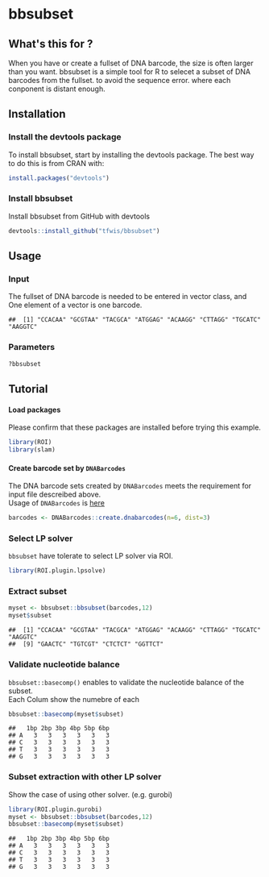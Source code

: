 # bbsubset

## What's this for ?

When you have or create a fullset of DNA barcode, the size is often larger than you want. 
bbsubset is a simple tool for R to selecet a subset of DNA barcodes from the fullset. to avoid the sequence error. where each conponent is distant enough.

## Installation

### Install the devtools package

To install bbsubset, start by installing the devtools package. The best way to do this is from CRAN with:

```r
install.packages("devtools")
```

### Install bbsubset

Install bbsubset from GitHub with devtools

``` r
devtools::install_github("tfwis/bbsubset")
```

## Usage

### Input

The fullset of DNA barcode is needed to be entered in vector class, and One element of a vector is one barcode.

    ##  [1] "CCACAA" "GCGTAA" "TACGCA" "ATGGAG" "ACAAGG" "CTTAGG" "TGCATC" "AAGGTC"

### Parameters



```r
?bbsubset
```

## Tutorial

#### Load packages

Please confirm that these packages are installed before trying this
example.

``` r
library(ROI)
library(slam)
```

#### Create barcode set by `DNABarcodes`


The DNA barcode sets created by `DNABarcodes` meets the requirement for input file descreibed above.  
Usage of `DNABarcodes` is [here](https://bioconductor.org/packages/release/bioc/vignettes/DNABarcodes/inst/doc/DNABarcodes.html)

``` r
barcodes <- DNABarcodes::create.dnabarcodes(n=6, dist=3)
```

### Select LP solver

`bbsubset` have tolerate to select LP solver via ROI.

``` r
library(ROI.plugin.lpsolve)
```

### Extract subset



``` r
myset <- bbsubset::bbsubset(barcodes,12)
myset$subset
```

    ##  [1] "CCACAA" "GCGTAA" "TACGCA" "ATGGAG" "ACAAGG" "CTTAGG" "TGCATC" "AAGGTC"
    ##  [9] "GAACTC" "TGTCGT" "CTCTCT" "GGTTCT"

### Validate nucleotide balance

`bbsubset::basecomp()` enables to validate the nucleotide balance of the subset.  
Each Colum show the numebre of each 

``` r
bbsubset::basecomp(myset$subset)
```

    ##   1bp 2bp 3bp 4bp 5bp 6bp
    ## A   3   3   3   3   3   3
    ## C   3   3   3   3   3   3
    ## T   3   3   3   3   3   3
    ## G   3   3   3   3   3   3

### Subset extraction with other LP solver

Show the case of using other solver. (e.g. gurobi)

``` r
library(ROI.plugin.gurobi)
myset <- bbsubset::bbsubset(barcodes,12)
bbsubset::basecomp(myset$subset)
```

    ##   1bp 2bp 3bp 4bp 5bp 6bp
    ## A   3   3   3   3   3   3
    ## C   3   3   3   3   3   3
    ## T   3   3   3   3   3   3
    ## G   3   3   3   3   3   3
